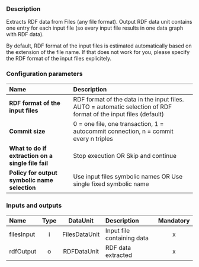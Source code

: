 ### Description

Extracts RDF data from Files (any file format). Output RDF data unit contains one entry for each input file (so every input file results in one data graph with RDF data).

By default, RDF format of the input files is estimated automatically based on the extension of the file name. If that does not work for you, please specify the RDF format of the input files explicitely.

### Configuration parameters

| Name | Description |
|:----|:----|
|**RDF format of the input files** | RDF format of the data in the input files. AUTO = automatic selection of RDF format of the input files (default) |
|**Commit size** | 0 = one file, one transaction, 1 = autocommit connection, n = commit every n triples |
|**What to do if extraction on a single file fail** | Stop execution OR Skip and continue |
|**Policy for output symbolic name selection** | Use input files symbolic names OR  Use single fixed symbolic name |

### Inputs and outputs

|Name |Type | DataUnit | Description | Mandatory |
|:--------|:------:|:------:|:-------------|:---------------------:|
|filesInput |i| FilesDataUnit | Input file containing data |x|
|rdfOutput  |o| RDFDataUnit | RDF data extracted |x|
